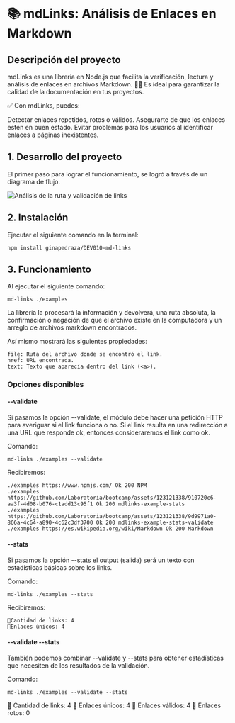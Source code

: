 # 📚 mdLinks: Análisis de Enlaces en Markdown

## Descripción del proyecto


mdLinks es una librería en Node.js que facilita la verificación, lectura y análisis de enlaces en archivos Markdown. 👩‍💻 Es ideal para garantizar la calidad de la documentación en tus proyectos.

✅ Con mdLinks, puedes:

Detectar enlaces repetidos, rotos o válidos.
Asegurarte de que los enlaces estén en buen estado.
Evitar problemas para los usuarios al identificar enlaces a páginas inexistentes.

## 1. Desarrollo del proyecto

El primer paso para lograr el funcionamiento, se logró a través de un diagrama de flujo. 

![Análisis de la ruta y validación de links](images/Hito-3-diagrama-mdLinks.png)

## 2. Instalación

Ejecutar el siguiente comando en la terminal:

```shell
npm install ginapedraza/DEV010-md-links
```

## 3. Funcionamiento

Al ejecutar el siguiente comando: 

```shell
md-links ./examples
```

La librería la procesará la información y devolverá, una ruta absoluta, la confirmación o negación de que el archivo existe en la computadora y un arreglo de archivos markdown encontrados. 

Así mismo mostrará las siguientes propiedades:

```shell
file: Ruta del archivo donde se encontró el link.
href: URL encontrada.
text: Texto que aparecía dentro del link (<a>).
```

### Opciones disponibles

#### --validate

Si pasamos la opción --validate, el módulo debe hacer una petición HTTP para averiguar si el link funciona o no. Si el link resulta en una redirección a una URL que responde ok, entonces consideraremos el link como ok.

Comando: 
```shell
md-links ./examples --validate
```

Recibiremos:

```shell
./examples https://www.npmjs.com/ Ok 200 NPM
./examples https://github.com/Laboratoria/bootcamp/assets/123121338/910720c6-aa3f-4d08-b076-c1add13c95f1 Ok 200 mdlinks-example-stats
./examples https://github.com/Laboratoria/bootcamp/assets/123121338/9d9971a0-866a-4c64-a890-4c62c3df3700 Ok 200 mdlinks-example-stats-validate
./examples https://es.wikipedia.org/wiki/Markdown Ok 200 Markdown
```

#### --stats

Si pasamos la opción --stats el output (salida) será un texto con estadísticas básicas sobre los links.

Comando: 
```shell
md-links ./examples --stats
```

Recibiremos:

```shell
🔗Cantidad de links: 4
🔗Enlaces únicos: 4
```

#### --validate --stats

También podemos combinar --validate y --stats para obtener estadísticas que necesiten de los resultados de la validación.

Comando: 
```shell
md-links ./examples --validate --stats
```

🔗 Cantidad de links: 4
🔗 Enlaces únicos: 4 
🔗 Enlaces válidos: 4
🔗 Enlaces rotos: 0 
